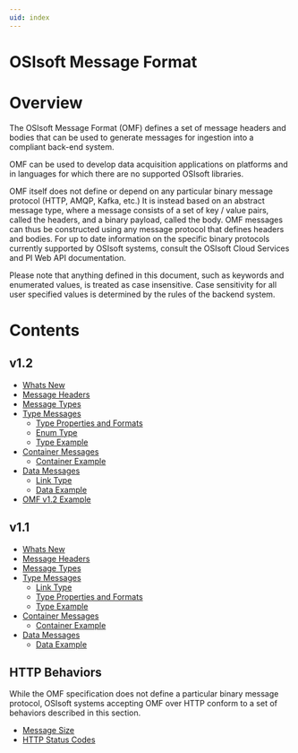 ```yaml
---
uid: index
---
```


OSIsoft Message Format 
======================



# Overview

The OSIsoft Message Format (OMF) defines a set of message headers and bodies that can be used to generate messages for ingestion into a compliant back-end system.

OMF can be used to develop data acquisition applications on platforms and in languages for which there are no supported OSIsoft libraries.

OMF itself does not define or depend on any particular binary message protocol (HTTP, AMQP, Kafka, etc.) It is instead based on an abstract message type, 
where a message consists of a set of key / value pairs, called the headers, and a binary payload, called the body. OMF messages can thus be constructed 
using any message protocol that defines headers and bodies. For up to date information on the specific binary protocols currently supported by OSIsoft 
systems, consult the OSIsoft Cloud Services and PI Web API documentation.

Please note that anything defined in this document, such as keywords and enumerated
values, is treated as case insensitive. Case sensitivity for all user specified values
is determined by the rules of the backend system.

# Contents


## v1.2

   - [Whats New](xref:whatsNew)
   - [Message Headers](xref:headers)
   - [Message Types](xref:messageTypes)
   - [Type Messages](xref:typeMessages)     
	 - [Type Properties and Formats](xref:typePropertiesAndFormats)
	 - [Enum Type](xref:enumType)
	 - [Type Example](xref:typeExample)
   - [Container Messages](xref:containerMessages)
     - [Container Example](xref:containerExample)
   - [Data Messages](xref:dataMessages)
	 - [Link Type](xref:linkType)
     - [Data Example](xref:dataExample)
   - [OMF v1.2 Example](xref:OMFMsgSample)


## v1.1

   - [Whats New](xref:whatsNewv11)
   - [Message Headers](xref:headersv11)
   - [Message Types](xref:messageTypesv11)
   - [Type Messages](xref:typeMessagesv11)     
     - [Link Type](xref:linkTypev11)
	 - [Type Properties and Formats](xref:typePropertiesAndFormatsv11)	 
	 - [Type Example](xref:typeExamplev11)
   - [Container Messages](xref:containerMessagesv11)
     - [Container Example](xref:containerExamplev11)
   - [Data Messages](xref:dataMessagesv11)	 
     - [Data Example](xref:dataExamplev11)  


   
## HTTP Behaviors

While the OMF specification does not define a particular binary message protocol, OSIsoft 
systems accepting OMF over HTTP conform to a set of behaviors described in this section.

   - [Message Size](xref:messageSize)
   - [HTTP Status Codes](xref:httpStatusCodes)

